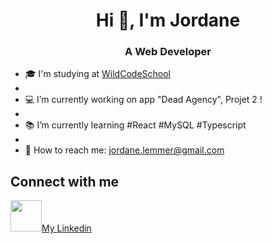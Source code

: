 <h1 align="center">Hi 👋, I'm Jordane</h1>
<h3 align="center">A Web Developer</h3>

- 🎓 I'm studying at [WildCodeSchool](https://www.wildcodeschool.com/fr-FR/formations/formation-developpeur-web)
- 
- 💻 I’m currently working on app "Dead Agency", Projet 2 !
- 
- 📚 I’m currently learning #React #MySQL #Typescript
- 
- 📧 How to reach me: <a href="mailto:jordane.lemmer@gmail.com">jordane.lemmer@gmail.com</a>

## Connect with me

<img src="https://cdn-icons-png.flaticon.com/512/174/174857.png" width="50px" height="50px"><a href="https://www.linkedin.com/in/jordane-lemmer-12290819b/">My Linkedin</a></img>
